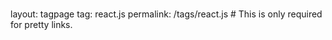 ###
layout: tagpage
tag: react.js
permalink: /tags/react.js # This is only required for pretty links.
###